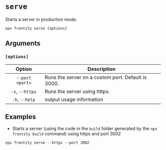 # `serve`

Starts a server in production mode.

```shell
npx frontity serve [options]
```

## Arguments

### **`[options]`**

|            Option            | Description                                                                                                                                  |
| :--------------------------: | -------------------------------------------------------------------------------------------------------------------------------------------- |
|        `--port <port>`         | Runs the server on a custom port. Default is 3000.                                                                                      |
|         `-s`, `--https`          | Runs the server using https. |
| `-h`, `--help`  | output usage information                                                                                                             |

## Examples

- Starts a server (using the code in the `build` folder generated by the `npx frontity build` command) using https and port 3002

```shell
npx frontity serve --https --port 3002
```
